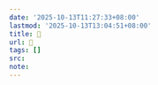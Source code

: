 ```yaml
---
date: '2025-10-13T11:27:33+08:00'
lastmod: '2025-10-13T13:04:51+08:00'
title: 󰘙
url: 󰘙
tags: []
src:
note:
---
```

